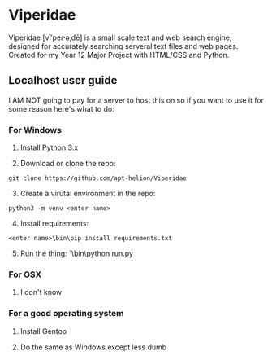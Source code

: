 # Viperidae

Viperidae [vī′per·ə‚dē] is a small scale text and web search engine, designed for accurately searching serveral
text files and web pages. Created for my Year 12 Major Project with HTML/CSS and Python.

## Localhost user guide

I AM NOT going to pay for a server to host this on so if you want to use it for some reason here's what to do:

### For Windows

1. Install Python 3.x

2. Download or clone the repo:

`git clone https://github.com/apt-helion/Viperidae`

3. Create a virutal environment in the repo:

`python3 -m venv <enter name>`

4. Install requirements:

`<enter name>\bin\pip install requirements.txt`

5. Run the thing:
`<enter name>\bin\python run.py

### For OSX

1. I don't know

### For a good operating system

1. Install Gentoo

2. Do the same as Windows except less dumb
